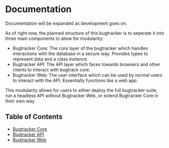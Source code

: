 # Documentation

Documentation will be expanded as development goes on.

As of right now, the planned structure of this bugtracker is to seperate it into three main components to allow for modularity:

-   Bugtracker Core: The core layer of the bugtracker which handles interactions with the database in a secure way. Provides types to represent data and a class instance.
-   Bugtracker API: The API layer which faces towards browsers and other clients to interact with bugtrack core.
-   Bugtracker Web: The user interface which can be used by normal users to interact with the API. Essentially functions like a web app.

This modularity allows for users to either deploy the full bugtracker suite, run a headless API without Bugtracker Web, or extend Bugtracker Core in their own way.

## Table of Contents

-   [Bugtracker Core](./bg-core/readme.md)
-   [Bugtracker API]()
-   [Bugtracker Web]()
